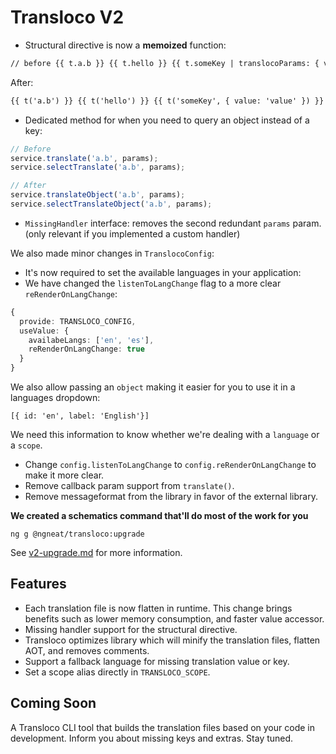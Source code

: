 # Transloco V2

- Structural directive is now a **memoized** function:

```html
// before {{ t.a.b }} {{ t.hello }} {{ t.someKey | translocoParams: { value: 'value' } }}
```

After:

```html
{{ t('a.b') }} {{ t('hello') }} {{ t('someKey', { value: 'value' }) }}
```

- Dedicated method for when you need to query an object instead of a key:

```ts
// Before
service.translate('a.b', params);
service.selectTranslate('a.b', params);

// After
service.translateObject('a.b', params);
service.selectTranslateObject('a.b', params);
```

- `MissingHandler` interface: removes the second redundant `params` param. (only relevant if you implemented a custom handler)

We also made minor changes in `TranslocoConfig`:

- It's now required to set the available languages in your application:
- We have changed the `listenToLangChange` flag to a more clear `reRenderOnLangChange`:

```ts
{
  provide: TRANSLOCO_CONFIG,
  useValue: {
    availabeLangs: ['en', 'es'],
    reRenderOnLangChange: true
  }
}
```

We also allow passing an `object` making it easier for you to use it in a languages dropdown:

`[{ id: 'en', label: 'English'}]`

We need this information to know whether we're dealing with a `language` or a `scope`.

- Change `config.listenToLangChange` to `config.reRenderOnLangChange` to make it more clear.
- Remove callback param support from `translate()`.
- Remove messageformat from the library in favor of the external library.

**We created a schematics command that'll do most of the work for you**

```
ng g @ngneat/transloco:upgrade
```

See [v2-upgrade.md](https://github.com/ngneat/transloco/tree/master/schematics/src/upgrade/v2-upgrade.md) for more information.

## Features

- Each translation file is now flatten in runtime. This change brings benefits such as lower memory consumption, and faster value accessor.
- Missing handler support for the structural directive.
- Transloco optimizes library which will minify the translation files, flatten AOT, and removes comments.
- Support a fallback language for missing translation value or key.
- Set a scope alias directly in `TRANSLOCO_SCOPE`.

## Coming Soon

A Transloco CLI tool that builds the translation files based on your code in development. Inform you about missing keys and extras. Stay tuned.
